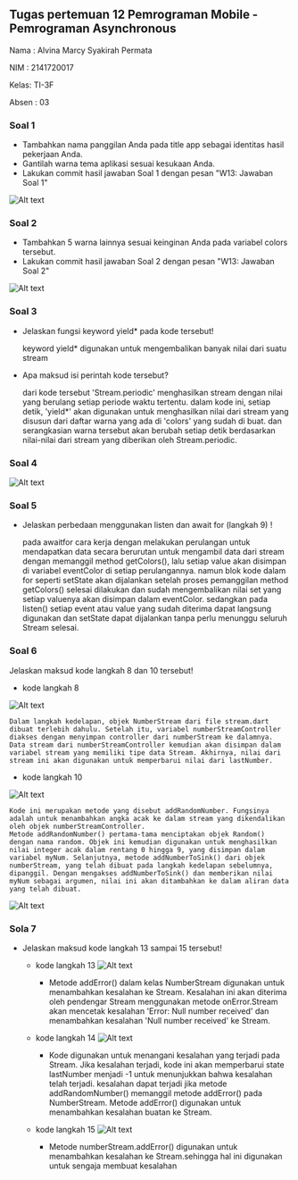 ## Tugas pertemuan 12 Pemrograman Mobile - Pemrograman Asynchronous ##

Nama : Alvina Marcy Syakirah Permata

NIM : 2141720017

Kelas: TI-3F

Absen : 03

### Soal 1

- Tambahkan nama panggilan Anda pada title app sebagai identitas hasil pekerjaan Anda.
- Gantilah warna tema aplikasi sesuai kesukaan Anda.
- Lakukan commit hasil jawaban Soal 1 dengan pesan "W13: Jawaban Soal 1"

![Alt text](docs/p1s1.png)

### Soal 2

- Tambahkan 5 warna lainnya sesuai keinginan Anda pada variabel colors tersebut.
- Lakukan commit hasil jawaban Soal 2 dengan pesan "W13: Jawaban Soal 2"

![Alt text](docs/p1s2.png)

### Soal 3

- Jelaskan fungsi keyword yield* pada kode tersebut!

    keyword yield* digunakan untuk mengembalikan banyak nilai dari suatu stream
    
- Apa maksud isi perintah kode tersebut?

    dari kode tersebut 'Stream.periodic' menghasilkan stream dengan nilai yang berulang setiap periode waktu tertentu. dalam kode ini, setiap detik, 'yield*' akan digunakan untuk menghasilkan nilai dari stream yang disusun dari daftar warna yang ada di 'colors' yang sudah di buat. dan serangkasian warna tersebut akan berubah setiap detik berdasarkan nilai-nilai dari stream yang diberikan oleh Stream.periodic.

### Soal 4

![Alt text](docs/p1s4.gif)

### Soal 5

- Jelaskan perbedaan menggunakan listen dan await for (langkah 9) !

    pada awaitfor cara kerja dengan melakukan perulangan untuk mendapatkan data secara berurutan untuk mengambil data dari stream dengan memanggil method getColors(), lalu setiap value akan disimpan di variabel eventColor di setiap perulangannya. 
    namun blok kode dalam for seperti setState akan dijalankan setelah proses pemanggilan method getColors() selesai dilakukan dan sudah mengembalikan nilai set yang setiap valuenya akan disimpan dalam eventColor.
    sedangkan pada listen() setiap event atau value yang sudah diterima dapat langsung digunakan dan setState dapat dijalankan tanpa perlu menunggu seluruh Stream selesai.

### Soal 6
Jelaskan maksud kode langkah 8 dan 10 tersebut!

- kode langkah 8

![Alt text](docs/p2s6l8.png)

    Dalam langkah kedelapan, objek NumberStream dari file stream.dart dibuat terlebih dahulu. Setelah itu, variabel numberStreamController diakses dengan menyimpan controller dari numberStream ke dalamnya. Data stream dari numberStreamController kemudian akan disimpan dalam variabel stream yang memiliki tipe data Stream. Akhirnya, nilai dari stream ini akan digunakan untuk memperbarui nilai dari lastNumber.

- kode langkah 10

![Alt text](docs/p2s6l10.png)

    Kode ini merupakan metode yang disebut addRandomNumber. Fungsinya adalah untuk menambahkan angka acak ke dalam stream yang dikendalikan oleh objek numberStreamController.
    Metode addRandomNumber() pertama-tama menciptakan objek Random() dengan nama random. Objek ini kemudian digunakan untuk menghasilkan nilai integer acak dalam rentang 0 hingga 9, yang disimpan dalam variabel myNum. Selanjutnya, metode addNumberToSink() dari objek numberStream, yang telah dibuat pada langkah kedelapan sebelumnya, dipanggil. Dengan mengakses addNumberToSink() dan memberikan nilai myNum sebagai argumen, nilai ini akan ditambahkan ke dalam aliran data yang telah dibuat.

![Alt text](docs/p2s6.gif)

### Sola 7

- Jelaskan maksud kode langkah 13 sampai 15 tersebut!
    - kode langkah 13
    ![Alt text](docs/p2s7l13.png)
        - Metode addError() dalam kelas NumberStream digunakan untuk menambahkan kesalahan ke Stream. Kesalahan ini akan diterima oleh pendengar Stream menggunakan metode onError.Stream akan mencetak kesalahan 'Error: Null number received' dan menambahkan kesalahan 'Null number received' ke Stream.

    - kode langkah 14
    ![Alt text](docs/p2s7l14.png)
        - Kode digunakan untuk menangani kesalahan yang terjadi pada Stream. Jika kesalahan terjadi, kode ini akan memperbarui state lastNumber menjadi -1 untuk menunjukkan bahwa kesalahan telah terjadi. kesalahan dapat terjadi jika metode addRandomNumber() memanggil metode addError() pada NumberStream. Metode addError() digunakan untuk menambahkan kesalahan buatan ke Stream.

    - kode langkah 15
    ![Alt text](docs/p2s7l15.png)
        - Metode numberStream.addError() digunakan untuk menambahkan kesalahan ke Stream.sehingga hal ini digunakan untuk sengaja membuat kesalahan 

